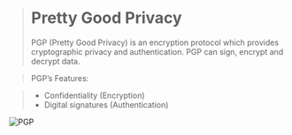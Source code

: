 


> # Pretty  Good Privacy
> PGP (Pretty Good Privacy) is an encryption protocol which provides cryptographic privacy and authentication. PGP can sign, encrypt and decrypt data. 

>PGP’s Features: 

 > - Confidentiality (Encryption)  
 > - Digital signatures (Authentication)
 > 
![PGP](https://drive.google.com/drive/u/2/folders/1PtHnS3Wx8mbdmOF3h0JdkmGe92ao8YXm)
<!--stackedit_data:
eyJoaXN0b3J5IjpbMTU5ODc2NzYzM119
-->